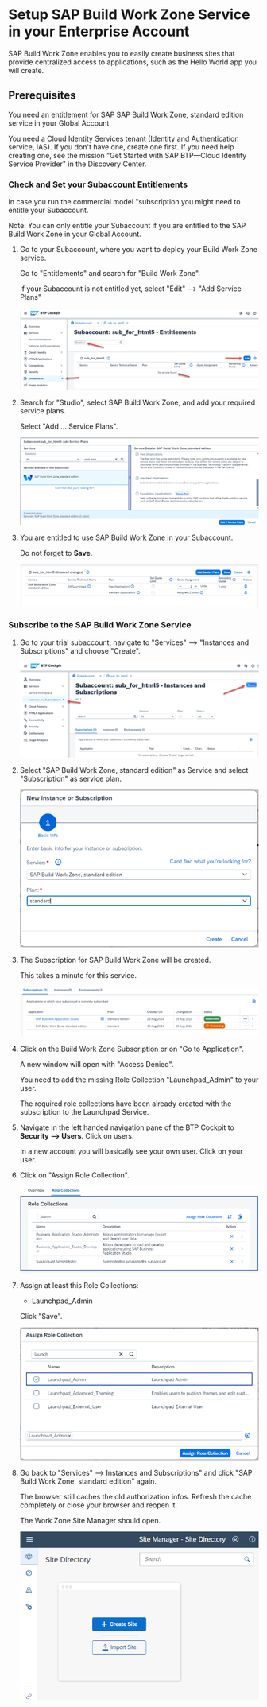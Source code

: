 # Setup SAP Build Work Zone Service in your Enterprise Account

SAP Build Work Zone enables you to easily create business sites that provide centralized access to applications, such as the Hello World app you will create.

## Prerequisites

You need an entitlement for SAP SAP Build Work Zone, standard edition service in your Global Account

You need a Cloud Identity Services tenant (Identity and Authentication service, IAS). If you don't have one, create one first. If you need help creating one, see the mission "Get Started with SAP BTP—Cloud Identity Service Provider" in the Discovery Center.

   


### Check and Set your Subaccount Entitlements

In case you run the commercial model "subscription you might need to entitle your Subaccount.

Note: You can only entitle your Subaccount if you are entitled to the SAP Build Work Zone in your Global Account.

1. Go to your Subaccount, where you want to deploy your Build Work Zone service.

    Go to "Entitlements" and search for "Build Work Zone".

    If your Subaccount is not entitled yet, select "Edit" --> "Add Service Plans"

    ![](images/2_ea_bas_01_new.png)

2. Search for "Studio", select SAP Build Work Zone, and add your required service plans.

    Select "Add ... Service Plans".

    ![](images/2_ea_workz_02_new.png)

3. You are entitled to use SAP Build Work Zone in your Subaccount.

    Do not forget to **Save**.

    ![](images/2_ea_workz_03_new.png)


### Subscribe to the SAP Build Work Zone Service



1. Go to your trial subaccount, navigate to "Services" --> "Instances and Subscriptions" and choose "Create".

    ![](images/2_ea_bas_04_create.png)

2. Select "SAP Build Work Zone, standard edition" as Service and select "Subscription" as service plan.

    ![](images/2_ea_workz_04_create.png)


3. The Subscription for SAP Build Work Zone will be created.

    This takes a minute for this service.

    ![](images/2_ea_workz_05_create.png)

4. Click on the Build Work Zone Subscription or on "Go to Application". 

    A new window will open with "Access Denied".

    You need to add the missing Role Collection "Launchpad_Admin" to your user. 

    The required role collections have been already created with the subscription to the Launchpad Service.

5. Navigate in the left handed navigation pane of the BTP Cockpit to **Security --> Users**. Click on users.

    In a new account you will basically see your own user. Click on your user. 

6. Click on "Assign Role Collection".

    ![](images/2_ea_workz_06_assign.png)

7. Assign at least this Role Collections:

    - Launchpad_Admin

    Click "Save".

    ![](images/2_ea_workz_07_assign_2.png)

8. Go back to "Services" --> Instances and Subscriptions" and click "SAP Build Work Zone, standard edition" again. 

    The browser still caches the old authorization infos. Refresh the cache completely or close your browser and reopen it.

    The Work Zone Site Manager should open.  

    ![](images/2_ea_workz_08_siteman.png)

